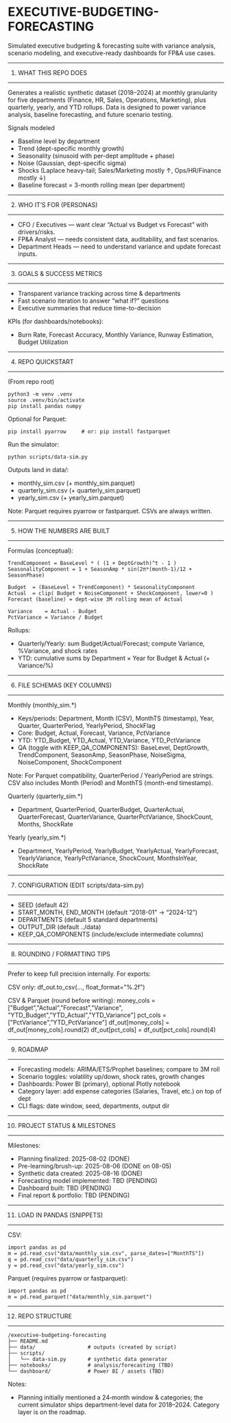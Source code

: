 # EXECUTIVE-BUDGETING-FORECASTING
Simulated executive budgeting & forecasting suite with variance analysis, scenario modeling, and executive-ready dashboards for FP&A use cases.

-------------------------------------------------------------------------------
1) WHAT THIS REPO DOES
-------------------------------------------------------------------------------
Generates a realistic synthetic dataset (2018–2024) at monthly granularity for
five departments (Finance, HR, Sales, Operations, Marketing), plus quarterly,
yearly, and YTD rollups. Data is designed to power variance analysis, baseline
forecasting, and future scenario testing.

Signals modeled
- Baseline level by department
- Trend (dept-specific monthly growth)
- Seasonality (sinusoid with per-dept amplitude + phase)
- Noise (Gaussian, dept-specific sigma)
- Shocks (Laplace heavy-tail; Sales/Marketing mostly ↑, Ops/HR/Finance mostly ↓)
- Baseline forecast = 3-month rolling mean (per department)

-------------------------------------------------------------------------------
2) WHO IT’S FOR (PERSONAS)
-------------------------------------------------------------------------------
- CFO / Executives — want clear “Actual vs Budget vs Forecast” with drivers/risks.
- FP&A Analyst     — needs consistent data, auditability, and fast scenarios.
- Department Heads — need to understand variance and update forecast inputs.

-------------------------------------------------------------------------------
3) GOALS & SUCCESS METRICS
-------------------------------------------------------------------------------
- Transparent variance tracking across time & departments
- Fast scenario iteration to answer “what if?” questions
- Executive summaries that reduce time-to-decision

KPIs (for dashboards/notebooks):
- Burn Rate, Forecast Accuracy, Monthly Variance, Runway Estimation,
  Budget Utilization

-------------------------------------------------------------------------------
4) REPO QUICKSTART
-------------------------------------------------------------------------------
(From repo root)

    python3 -m venv .venv
    source .venv/bin/activate
    pip install pandas numpy

Optional for Parquet:

    pip install pyarrow     # or: pip install fastparquet

Run the simulator:

    python scripts/data-sim.py

Outputs land in data/:
- monthly_sim.csv   (+ monthly_sim.parquet)
- quarterly_sim.csv (+ quarterly_sim.parquet)
- yearly_sim.csv    (+ yearly_sim.parquet)

Note: Parquet requires pyarrow or fastparquet. CSVs are always written.

-------------------------------------------------------------------------------
5) HOW THE NUMBERS ARE BUILT
-------------------------------------------------------------------------------
Formulas (conceptual):

    TrendComponent = BaseLevel * ( (1 + DeptGrowth)^t - 1 )
    SeasonalityComponent = 1 + SeasonAmp * sin(2π*(month-1)/12 + SeasonPhase)

    Budget  = (BaseLevel + TrendComponent) * SeasonalityComponent
    Actual  = clip( Budget + NoiseComponent + ShockComponent, lower=0 )
    Forecast (baseline) = dept-wise 3M rolling mean of Actual

    Variance    = Actual - Budget
    PctVariance = Variance / Budget

Rollups:
- Quarterly/Yearly: sum Budget/Actual/Forecast; compute Variance, %Variance,
  and shock rates
- YTD: cumulative sums by Department × Year for Budget & Actual (+ Variance/%)

-------------------------------------------------------------------------------
6) FILE SCHEMAS (KEY COLUMNS)
-------------------------------------------------------------------------------
Monthly (monthly_sim.*)
- Keys/periods: Department, Month (CSV), MonthTS (timestamp), Year, Quarter,
  QuarterPeriod, YearlyPeriod, ShockFlag
- Core: Budget, Actual, Forecast, Variance, PctVariance
- YTD:  YTD_Budget, YTD_Actual, YTD_Variance, YTD_PctVariance
- QA (toggle with KEEP_QA_COMPONENTS):
  BaseLevel, DeptGrowth, TrendComponent, SeasonAmp, SeasonPhase, NoiseSigma,
  NoiseComponent, ShockComponent

Note: For Parquet compatibility, QuarterPeriod / YearlyPeriod are strings.
CSV also includes Month (Period) and MonthTS (month-end timestamp).

Quarterly (quarterly_sim.*)
- Department, QuarterPeriod, QuarterBudget, QuarterActual, QuarterForecast,
  QuarterVariance, QuarterPctVariance, ShockCount, Months, ShockRate

Yearly (yearly_sim.*)
- Department, YearlyPeriod, YearlyBudget, YearlyActual, YearlyForecast,
  YearlyVariance, YearlyPctVariance, ShockCount, MonthsInYear, ShockRate

-------------------------------------------------------------------------------
7) CONFIGURATION (EDIT scripts/data-sim.py)
-------------------------------------------------------------------------------
- SEED (default 42)
- START_MONTH, END_MONTH (default “2018-01” → “2024-12”)
- DEPARTMENTS (default 5 standard departments)
- OUTPUT_DIR (default ../data)
- KEEP_QA_COMPONENTS (include/exclude intermediate columns)

-------------------------------------------------------------------------------
8) ROUNDING / FORMATTING TIPS
-------------------------------------------------------------------------------
Prefer to keep full precision internally. For exports:

CSV only:
    df_out.to_csv(..., float_format="%.2f")

CSV & Parquet (round before writing):
    money_cols = ["Budget","Actual","Forecast","Variance",
                  "YTD_Budget","YTD_Actual","YTD_Variance"]
    pct_cols   = ["PctVariance","YTD_PctVariance"]
    df_out[money_cols] = df_out[money_cols].round(2)
    df_out[pct_cols]   = df_out[pct_cols].round(4)

-------------------------------------------------------------------------------
9) ROADMAP
-------------------------------------------------------------------------------
- Forecasting models: ARIMA/ETS/Prophet baselines; compare to 3M roll
- Scenario toggles: volatility up/down, shock rates, growth changes
- Dashboards: Power BI (primary), optional Plotly notebook
- Category layer: add expense categories (Salaries, Travel, etc.) on top of dept
- CLI flags: date window, seed, departments, output dir

-------------------------------------------------------------------------------
10) PROJECT STATUS & MILESTONES
-------------------------------------------------------------------------------
Milestones:
- Planning finalized:           2025-08-02  (DONE)
- Pre-learning/brush-up:        2025-08-06  (DONE on 08-05)
- Synthetic data created:       2025-08-16  (DONE)
- Forecasting model implemented: TBD        (PENDING)
- Dashboard built:              TBD        (PENDING)
- Final report & portfolio:     TBD        (PENDING)

-------------------------------------------------------------------------------
11) LOAD IN PANDAS (SNIPPETS)
-------------------------------------------------------------------------------
CSV:

    import pandas as pd
    m = pd.read_csv("data/monthly_sim.csv", parse_dates=["MonthTS"])
    q = pd.read_csv("data/quarterly_sim.csv")
    y = pd.read_csv("data/yearly_sim.csv")

Parquet (requires pyarrow or fastparquet):

    import pandas as pd
    m = pd.read_parquet("data/monthly_sim.parquet")

-------------------------------------------------------------------------------
12) REPO STRUCTURE
-------------------------------------------------------------------------------
```text
/executive-budgeting-forecasting
├── README.md
├── data/                 # outputs (created by script)
├── scripts/
│   └── data-sim.py       # synthetic data generator
├── notebooks/            # analysis/forecasting (TBD)
└── dashboard/            # Power BI / assets (TBD)
```

Notes:
- Planning initially mentioned a 24‑month window & categories; the current
  simulator ships department-level data for 2018–2024. Category layer is on
  the roadmap.
